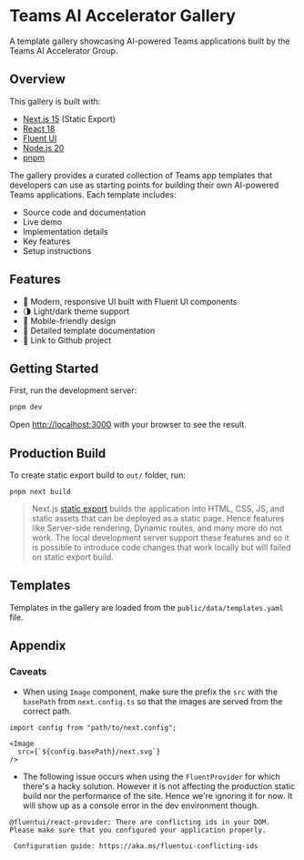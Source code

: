 # Teams AI Accelerator Gallery

A template gallery showcasing AI-powered Teams applications built by the Teams AI Accelerator Group.

## Overview

This gallery is built with:

- [Next.js 15](https://nextjs.org/) (Static Export)
- [React 18](https://react.dev/)
- [Fluent UI](https://react.fluentui.dev/)
- [Node.js 20](https://nodejs.org/)
- [pnpm](https://pnpm.io/)

The gallery provides a curated collection of Teams app templates that developers can use as starting points for building their own AI-powered Teams applications. Each template includes:

- Source code and documentation
- Live demo
- Implementation details
- Key features
- Setup instructions

## Features

- 🎨 Modern, responsive UI built with Fluent UI components
- 🌗 Light/dark theme support
- 📱 Mobile-friendly design
- 📖 Detailed template documentation
- 🚀 Link to Github project

## Getting Started

First, run the development server:

```bash
pnpm dev
```

Open [http://localhost:3000](http://localhost:3000) with your browser to see the result.


## Production Build

To create static export build to `out/` folder, run:

```
pnpm next build
```

> Next.js [static export](https://nextjs.org/docs/pages/building-your-application/deploying/static-exports) builds the 
> application into HTML, CSS, JS, and static assets that can be deployed as a static page. Hence features like 
> Server-side rendering, Dynamic routes, and many more do not work. The local development server support these features
> and so it is possible to introduce code changes that work locally but will failed on static export build. 

## Templates

Templates in the gallery are loaded from the `public/data/templates.yaml` file.

## Appendix

### Caveats

* When using `Image` component, make sure the prefix the `src` with the `basePath` from `next.config.ts` so that the images are served from the correct path.

```tsx
import config from "path/to/next.config";

<Image
  src={`${config.basePath}/next.svg`}
/>
```

* The following issue occurs when using the `FluentProvider` for which there's a hacky solution. However it is not affecting the production static build nor the performance of the site. Hence we're ignoring it for now. It will show up as a console error in the dev environment though.

```
@fluentui/react-provider: There are conflicting ids in your DOM. Please make sure that you configured your application properly. 
 
 Configuration guide: https://aka.ms/fluentui-conflicting-ids
```